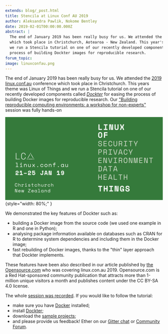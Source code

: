 ```yaml
---
extends: blog/_post.html
title: Stencila at Linux Conf AU 2019
author: Aleksandra Pawlik, Nokome Bentley
date: 2019-02-01T00:00:00.000Z
abstract: |
  The end of January 2019 has been really busy for us. We attended the 2019 linux.conf.au conference
  which took place in Christchurch, Aotearoa - New Zealand. This year's theme was Linux of Things and
  we run a Stencila tutorial on one of our recently developed components called Dockter for easing the
  process of building Dockter images for reproducible research.
forum_topic:
image: linuxconfau.png
---
```


The end of January 2019 has been really busy for us. We attended the [2019 linux.conf.au](https://linux.conf.au/) conference which took place in Christchurch.
This years theme was Linux of Things and we run a Stencila tutorial on one of our recently developed components called
[_Dockter_](https://stencila.github.io/dockter/) for easing the process of building Docker images for reproducible research.
Our ["Building reproducible computing environments: a workshop for non-experts"](https://2019.linux.conf.au/schedule/presentation/185/) session was fully hands-on

![linuxconfau.png](linuxconfau.png){style="width: 80%;" }

We demonstrated the key features of Dockter such as:

- building a Docker image from the source code (we used one example in R and one in Python);
- analysing package information available on databases such as CRAN for R to determine system dependencies and including them in the Docker image;
- fast rebuilding of Docker images, thanks to the "thin" layer approach that Dockter implements.

These features have been also described in our article published by [the Opensource.com](https://opensource.com/article/19/1/dockter-image-builder-researchers) who was covering linux.con.au 2019. Opensource.com is a Red Hat-sponsored community publication that attracts more than 1-million unique visitors a month and publishes content under the CC BY-SA 4.0 license.

The whole [session was recorded](https://t.co/L9ZGQju6Ml). If you would like to follow the tutorial:

- make sure you have [Docker](https://docs.docker.com/install/) installed;
- install [Dockter](https://stencila.github.io/dockter/#install);
- download the [sample projects](https://tinyurl.com/dockter-tutorial);
- and please provide us feedback! Ether on our [Gitter chat](https://gitter.im/stencila/stencila) or [Community Forum](https://community.stenci.la/).
